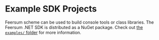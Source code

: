 # Example SDK Projects

Feersum scheme can be used to build console tools or class libraries. The
Feersum .NET SDK is distributed as a NuGet package. Check out [the `examples/`
folder][example-projects] for more information.

[example-projects]: https://github.com/iwillspeak/feersum/blob/main/examples/
